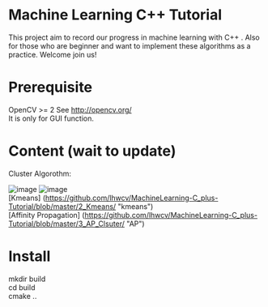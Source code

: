 # Machine Learning C++ Tutorial
This project aim to record our  progress in machine learning with C++ . Also for those who are beginner and want to implement these algorithms as a practice. Welcome join us!

# Prerequisite
OpenCV >= 2  See http://opencv.org/  </br>
It is only for GUI  function. </br>

# Content (wait to update)
Cluster Algorothm:

![image](https://github.com/lhwcv/MachineLearning-C_plus-Tutorial/blob/master/3_AP_Clsuter/_imgs/4_cluster.PNG)
![image](https://github.com/lhwcv/MachineLearning-C_plus-Tutorial/blob/master/3_AP_Clsuter/_imgs/m_cluster.PNG)</br>
[Kmeans]  (https://github.com/lhwcv/MachineLearning-C_plus-Tutorial/blob/master/2_Kmeans/ "kmeans")</br>
[Affinity Propagation]  (https://github.com/lhwcv/MachineLearning-C_plus-Tutorial/blob/master/3_AP_Clsuter/ "AP")</br>
# Install
mkdir build </br>
cd build </br>
cmake ..</br>
